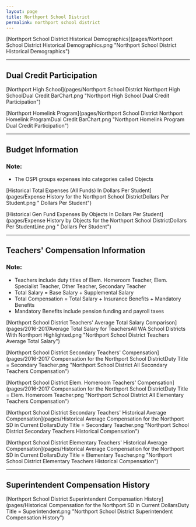 ```yaml
---
layout: page
title: Northport School District
permalink: northport school district
---
```



[Northport School District Historical Demographics](pages/Northport School District Historical Demographics.png "Northport School District Historical Demographics")

___

## Dual Credit Participation

[Northport High School](pages/Northport School District Northport High SchoolDual Credit BarChart.png "Northport High School Dual Credit Participation")

[Northport Homelink Program](pages/Northport School District Northport Homelink ProgramDual Credit BarChart.png "Northport Homelink Program Dual Credit Participation")


___

## Budget Information
### Note:
- The OSPI groups expenses into categories called Objects

[Historical Total Expenses (All Funds) In Dollars Per Student](pages/Expense History for the Northport School DistrictDollars Per Student.png " Dollars Per Student")

[Historical Gen Fund Expenses By Objects In Dollars Per Student](pages/Expense History by Objects for the Northport School DistrictDollars Per StudentLine.png " Dollars Per Student")


___

## Teachers' Compensation Information
### Note:
- Teachers include duty titles of Elem. Homeroom Teacher, Elem. Specialist Teacher, Other Teacher, Secondary Teacher
- Total Salary = Base Salary + Supplemental Salary
- Total Compensation = Total Salary + Insurance Benefits + Mandatory Benefits
- Mandatory Benefits include pension funding and payroll taxes

[Northport School District Teachers' Average Total Salary Comparison](pages/2016-2017Average Total Salary for TeachersAll WA School Districts With Northport Highlighted.png "Northport School District Teachers Average Total Salary")

[Northport School District Secondary Teachers' Compensation](pages/2016-2017 Compensation for the Northport School DistrictDuty Title = Secondary Teacher.png "Northport School District All Secondary Teachers Compensation")

[Northport School District Elem. Homeroom Teachers' Compensation](pages/2016-2017 Compensation for the Northport School DistrictDuty Title = Elem. Homeroom Teacher.png "Northport School District All Elementary Teachers Compensation")

[Northport School District Secondary Teachers' Historical Average Compensation](pages/Historical Average Compensation for the Northport SD in Current DollarsDuty Title = Secondary Teacher.png "Northport School District Secondary Teachers Historical Compensation")

[Northport School District Elementary Teachers' Historical Average Compensation](pages/Historical Average Compensation for the Northport SD in Current DollarsDuty Title = Elementary Teacher.png "Northport School District Elementary Teachers Historical Compensation")


___

## Superintendent Compensation History

[Northport School District Superintendent Compensation History](pages/Historical Compensation for the Northport SD in Current DollarsDuty Title = Superintendent.png "Northport School District Superintendent Compensation History")

